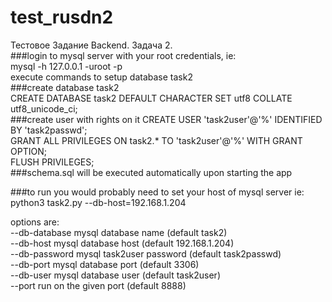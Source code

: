 # test_rusdn2

Тестовое Задание Backend. Задача 2.<br>
###login to mysql server with your root credentials, ie:<br>
mysql -h 127.0.0.1 -uroot -p<br>
execute commands to setup database task2<br>
###create database task2<br>
CREATE DATABASE task2 DEFAULT CHARACTER SET utf8 COLLATE utf8_unicode_ci;<br>
###create user with rights on it
CREATE USER 'task2user'@'%' IDENTIFIED BY 'task2passwd';<br>
GRANT ALL PRIVILEGES ON task2.* TO 'task2user'@'%' WITH GRANT OPTION;<br>
FLUSH PRIVILEGES;<br>
###schema.sql will be executed automatically upon starting the app<br>

###to run you would probably need to set your host of mysql server ie:<br>
python3 task2.py --db-host=192.168.1.204<br>

options are:<br>
  --db-database                    mysql database name (default task2)<br>
  --db-host                        mysql database host (default 192.168.1.204)<br>
  --db-password                    mysql task2user password (default
                                   task2passwd)<br>
  --db-port                        mysql database port (default 3306)<br>
  --db-user                        mysql database user (default task2user)<br>
  --port                           run on the given port (default 8888)<br>
